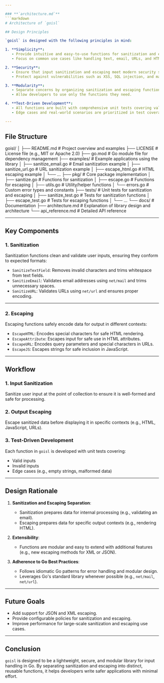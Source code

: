 ```yaml
---

### **`architecture.md`**
```markdown
# Architecture of `goisl`

## Design Principles

`goisl` is designed with the following principles in mind:

1. **Simplicity**:
   - Provide intuitive and easy-to-use functions for sanitization and escaping.
   - Focus on common use cases like handling text, email, URLs, and HTML.

2. **Security**:
   - Ensure that input sanitization and escaping meet modern security standards.
   - Protect against vulnerabilities such as XSS, SQL injection, and malformed inputs.

3. **Modularity**:
   - Separate concerns by organizing sanitization and escaping functions into dedicated files.
   - Allow developers to use only the functions they need.

4. **Test-Driven Development**:
   - All functions are built with comprehensive unit tests covering valid and invalid inputs.
   - Edge cases and real-world scenarios are prioritized in test coverage.

---
```


## File Structure

goisl/
│
├── README.md              # Project overview and examples
├── LICENSE                # License file (e.g., MIT or Apache 2.0)
├── go.mod                 # Go module file for dependency management
├── examples/              # Example applications using the library
│   ├── sanitize_email.go  # Email sanitization example
│   ├── sanitize_url.go    # URL sanitization example
│   ├── escape_html.go     # HTML escaping example
│   └── …
├── pkg/                   # Core package implementation
│   ├── sanitize.go        # Functions for sanitization
│   ├── escape.go          # Functions for escaping
│   ├── utils.go           # Utility/helper functions
│   └── errors.go          # Custom error types and constants
├── tests/                 # Unit tests for sanitization and escaping
│   ├── sanitize_test.go   # Tests for sanitization functions
│   ├── escape_test.go     # Tests for escaping functions
│   └── …
└── docs/                  # Documentation
├── architecture.md        # Explanation of library design and architecture
└── api_reference.md       # Detailed API reference


---

## Key Components

### 1. **Sanitization**
Sanitization functions clean and validate user inputs, ensuring they conform to expected formats:
- `SanitizeTextField`: Removes invalid characters and trims whitespace from text fields.
- `SanitizeEmail`: Validates email addresses using `net/mail` and trims unnecessary spaces.
- `SanitizeURL`: Validates URLs using `net/url` and ensures proper encoding.

---

### 2. **Escaping**
Escaping functions safely encode data for output in different contexts:
- `EscapeHTML`: Encodes special characters for safe HTML rendering.
- `EscapeAttribute`: Escapes input for safe use in HTML attributes.
- `EscapeURL`: Encodes query parameters and special characters in URLs.
- `EscapeJS`: Escapes strings for safe inclusion in JavaScript.

---

## Workflow

### 1. Input Sanitization
Sanitize user input at the point of collection to ensure it is well-formed and safe for processing.

### 2. Output Escaping
Escape sanitized data before displaying it in specific contexts (e.g., HTML, JavaScript, URLs).

### 3. Test-Driven Development
Each function in `goisl` is developed with unit tests covering:
- Valid inputs
- Invalid inputs
- Edge cases (e.g., empty strings, malformed data)

---

## Design Rationale

1. **Sanitization and Escaping Separation**:
   - Sanitization prepares data for internal processing (e.g., validating an email).
   - Escaping prepares data for specific output contexts (e.g., rendering HTML).

2. **Extensibility**:
   - Functions are modular and easy to extend with additional features (e.g., new escaping methods for XML or JSON).

3. **Adherence to Go Best Practices**:
   - Follows idiomatic Go patterns for error handling and modular design.
   - Leverages Go's standard library whenever possible (e.g., `net/mail`, `net/url`).

---

## Future Goals

- Add support for JSON and XML escaping.
- Provide configurable policies for sanitization and escaping.
- Improve performance for large-scale sanitization and escaping use cases.

---

## Conclusion

`goisl` is designed to be a lightweight, secure, and modular library for input handling in Go. By separating sanitization and escaping into distinct, reusable functions, it helps developers write safer applications with minimal effort.
